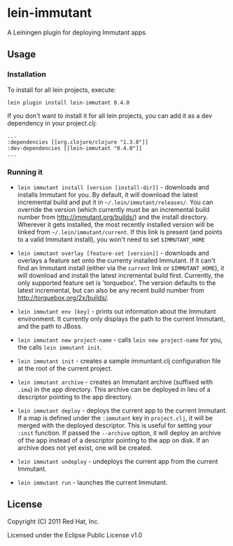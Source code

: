 # lein-immutant

A Leiningen plugin for deploying Immutant apps.

## Usage

### Installation

To install for all lein projects, execute:
    
    lein plugin install lein-immutant 0.4.0
    
If you don't want to install it for all lein projects, you can add it as 
a dev dependency in your project.clj:

    ...
    :dependencies [[org.clojure/clojure "1.3.0"]]
    :dev-dependencies [[lein-immutant "0.4.0"]]
    ...
    
### Running it

* `lein immutant install [version [install-dir]]` - downloads and installs
   Immutant for you. By default, it will download the latest incremental
   build and put it in `~/.lein/immutant/releases/`. You can override the
   version (which currently must be an incremental build number from 
   http://immutant.org/builds/) and the install directory. Wherever it gets
   installed, the most recently installed version will be linked from
   `~/.lein/immutant/current`. If this link is present (and points to a 
   valid Immutant install), you won't need to set `$IMMUTANT_HOME`

* `lein immutant overlay [feature-set [version]]` - downloads and overlays a
  feature set onto the currenty installed Immutant. If it can't find
  an Immutant install (either via the `current` link or `$IMMUTANT_HOME`), 
  it will download and install the latest incremental build first. Currently,
  the only supported feature set is 'torquebox'. The version defaults to the
  latest incremental, but can also be any recent build number from
  http://torquebox.org/2x/builds/.

* `lein immutant env [key]` - prints out information about the Immutant
  environment. It currently only displays the path to the current Immutant,
  and the path to JBoss.
  
* `lein immutant new project-name` - calls `lein new project-name` for you,
   the calls `lein immutant init`.

* `lein immutant init` - creates a sample immuntant.clj configuration
  file at the root of the current project.
  
* `lein immutant archive` - creates an Immutant archive (suffixed with `.ima`)
  in the app directory. This archive can be deployed in lieu of a descriptor
  pointing to the app directory.
  
* `lein immutant deploy` - deploys the current app to the current Immutant. 
  If a map is defined under the `:immutant` key in  `project.clj`, it will 
  be merged with the deployed descriptor. This is useful for setting your 
  `:init` function. If passed the `--archive` option, it will deploy an
  archive of the app instead of a descriptor pointing to the app on
  disk. If an archive does not yet exist, one will be created.

* `lein immutant undeploy` - undeploys the current app from the current
  Immutant.
  
* `lein immutant run` - launches the current Immutant. 

## License

Copyright (C) 2011 Red Hat, Inc.

Licensed under the Eclipse Public License v1.0
